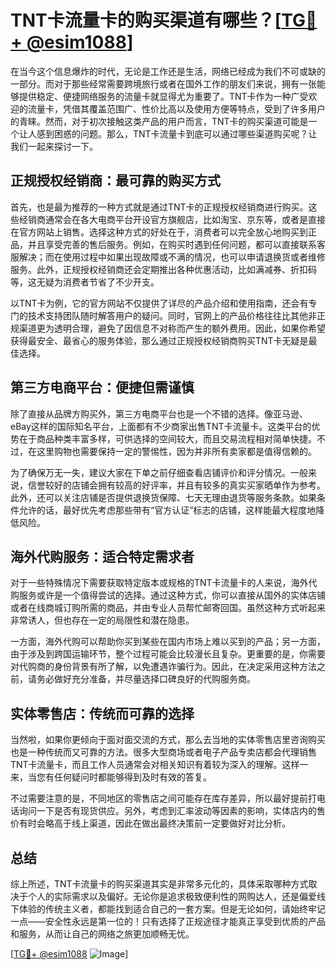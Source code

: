 # TNT卡流量卡的购买渠道有哪些？[[TG💪+ @esim1088](https://t.me/s/esim1088)]

在当今这个信息爆炸的时代，无论是工作还是生活，网络已经成为我们不可或缺的一部分。而对于那些经常需要跨境旅行或者在国外工作的朋友们来说，拥有一张能够提供稳定、便捷网络服务的流量卡就显得尤为重要了。TNT卡作为一种广受欢迎的流量卡，凭借其覆盖范围广、性价比高以及使用方便等特点，受到了许多用户的青睐。然而，对于初次接触这类产品的用户而言，TNT卡的购买渠道可能是一个让人感到困惑的问题。那么，TNT卡流量卡到底可以通过哪些渠道购买呢？让我们一起来探讨一下。

## 正规授权经销商：最可靠的购买方式

首先，也是最为推荐的一种方式就是通过TNT卡的正规授权经销商进行购买。这些经销商通常会在各大电商平台开设官方旗舰店，比如淘宝、京东等，或者是直接在官方网站上销售。选择这种方式的好处在于，消费者可以完全放心地购买到正品，并且享受完善的售后服务。例如，在购买时遇到任何问题，都可以直接联系客服解决；而在使用过程中如果出现故障或不满的情况，也可以申请退换货或者维修服务。此外，正规授权经销商还会定期推出各种优惠活动，比如满减券、折扣码等，这无疑为消费者节省了不少开支。

以TNT卡为例，它的官方网站不仅提供了详尽的产品介绍和使用指南，还会有专门的技术支持团队随时解答用户的疑问。同时，官网上的产品价格往往比其他非正规渠道更为透明合理，避免了因信息不对称而产生的额外费用。因此，如果你希望获得最安全、最省心的服务体验，那么通过正规授权经销商购买TNT卡无疑是最佳选择。

## 第三方电商平台：便捷但需谨慎

除了直接从品牌方购买外，第三方电商平台也是一个不错的选择。像亚马逊、eBay这样的国际知名平台，上面都有不少商家出售TNT卡流量卡。这类平台的优势在于商品种类丰富多样，可供选择的空间较大，而且交易流程相对简单快捷。不过，在这里购物也需要保持一定的警惕性，因为并非所有卖家都是值得信赖的。

为了确保万无一失，建议大家在下单之前仔细查看店铺评价和评分情况。一般来说，信誉较好的店铺会拥有较高的好评率，并且有较多的真实买家晒单作为参考。此外，还可以关注店铺是否提供退换货保障、七天无理由退货等服务条款。如果条件允许的话，最好优先考虑那些带有“官方认证”标志的店铺，这样能最大程度地降低风险。

## 海外代购服务：适合特定需求者

对于一些特殊情况下需要获取特定版本或规格的TNT卡流量卡的人来说，海外代购服务或许是一个值得尝试的选择。通过这种方式，你可以直接从国外的实体店铺或者在线商城订购所需的商品，并由专业人员帮忙邮寄回国。虽然这种方式听起来非常诱人，但也存在一定的局限性和潜在隐患。

一方面，海外代购可以帮助你买到某些在国内市场上难以买到的产品；另一方面，由于涉及到跨国运输环节，整个过程可能会比较漫长且复杂。更重要的是，你需要对代购商的身份背景有所了解，以免遭遇诈骗行为。因此，在决定采用这种方法之前，请务必做好充分准备，并尽量选择口碑良好的代购服务商。

## 实体零售店：传统而可靠的选择

当然啦，如果你更倾向于面对面交流的方式，那么去当地的实体零售店里咨询购买也是一种传统而又可靠的方法。很多大型商场或者电子产品专卖店都会代理销售TNT卡流量卡，而且工作人员通常会对相关知识有着较为深入的理解。这样一来，当您有任何疑问时都能够得到及时有效的答复。

不过需要注意的是，不同地区的零售店之间可能存在库存差异，所以最好提前打电话询问一下是否有现货供应。另外，考虑到汇率波动等因素的影响，实体店内的售价有时会略高于线上渠道，因此在做出最终决策前一定要做好对比分析。

## 总结

综上所述，TNT卡流量卡的购买渠道其实是非常多元化的，具体采取哪种方式取决于个人的实际需求以及偏好。无论你是追求极致便利性的网购达人，还是偏爱线下体验的传统主义者，都能找到适合自己的一套方案。但是无论如何，请始终牢记一点——安全性永远是第一位的！只有选择了正规途径才能真正享受到优质的产品和服务，从而让自己的网络之旅更加顺畅无忧。

[[TG💪+ @esim1088](https://t.me/s/esim1088) ![Image](https://i.postimg.cc/4NQfJmqS/Snipaste-2025-05-13-00-14-12.png)]